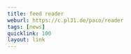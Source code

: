 ```yaml
---
title: feed reader
weburl: https://c.pl31.de/paco/reader
tags: [news]
quicklink: 100
layout: link
---
```

